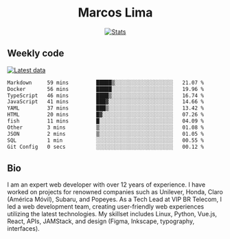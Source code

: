 <div align="center">
  <h1>Marcos Lima</h1>
  
  <a href="https://skvggor.dev">
    <img src="https://github.com/skvggor/skvggor/assets/958723/3c85f137-8d74-4cc8-a2b1-877784f3e44d" alt="Stats" />
  </a>
</div>

## Weekly code

[![Latest data](https://github.com/skvggor/skvggor/actions/workflows/main.yml/badge.svg)](https://github.com/skvggor/skvggor/actions/workflows/main.yml)

<!--START_SECTION:waka-->

```txt
Markdown     59 mins         █████▒░░░░░░░░░░░░░░░░░░░   21.07 %
Docker       56 mins         █████░░░░░░░░░░░░░░░░░░░░   19.96 %
TypeScript   46 mins         ████▒░░░░░░░░░░░░░░░░░░░░   16.74 %
JavaScript   41 mins         ███▓░░░░░░░░░░░░░░░░░░░░░   14.66 %
YAML         37 mins         ███▒░░░░░░░░░░░░░░░░░░░░░   13.42 %
HTML         20 mins         █▓░░░░░░░░░░░░░░░░░░░░░░░   07.26 %
fish         11 mins         █░░░░░░░░░░░░░░░░░░░░░░░░   04.09 %
Other        3 mins          ▒░░░░░░░░░░░░░░░░░░░░░░░░   01.08 %
JSON         2 mins          ▒░░░░░░░░░░░░░░░░░░░░░░░░   01.05 %
SQL          1 min           ░░░░░░░░░░░░░░░░░░░░░░░░░   00.55 %
Git Config   0 secs          ░░░░░░░░░░░░░░░░░░░░░░░░░   00.12 %
```

<!--END_SECTION:waka-->

## Bio

<p>I am an expert web developer with over 12 years of experience. I have worked on projects for renowned companies such as Unilever, Honda, Claro (América Móvil), Subaru, and Popeyes. As a Tech Lead at VIP BR Telecom, I led a web development team, creating user-friendly web experiences utilizing the latest technologies. My skillset includes Linux, Python, Vue.js, React, APIs, JAMStack, and design (Figma, Inkscape, typography, interfaces).</p>

<!-- </details> -->

<!-- <div align="center">
  <h2>🤖 Recent Code Activity</h2>
  <img width="500" src="https://github-readme-stats.vercel.app/api/wakatime?username=skvggor&hide_title=true&layout=compact&theme=transparent" alt="Wakatime Stats" />
</div>

<br>

<div align="center">
  <h2>📈 GitHub Stats</h2>
  <img width="500" src="https://github-readme-stats.vercel.app/api?username=skvggor&show_icons=true&theme=transparent&hide_title=true&count_private=true" alt="GitHub Stats" />
</div>
 -->
